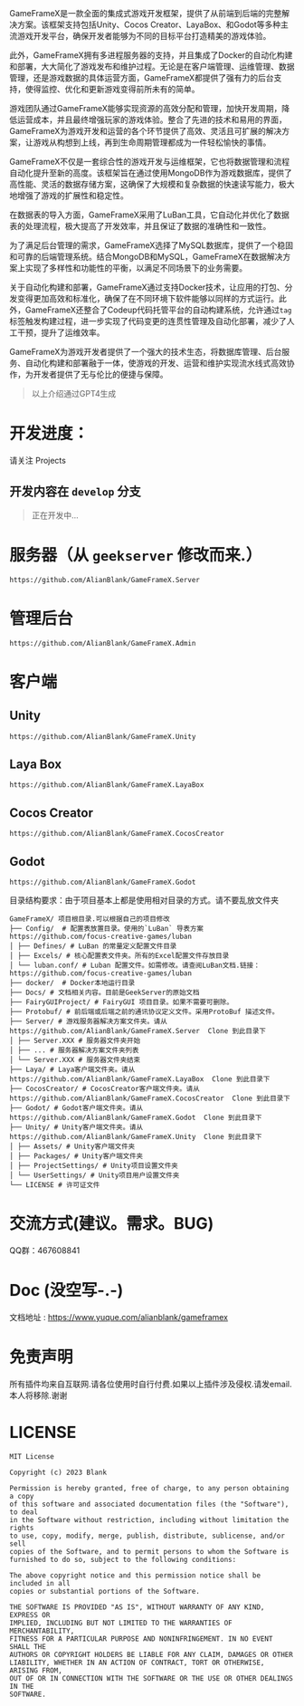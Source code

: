 GameFrameX是一款全面的集成式游戏开发框架，提供了从前端到后端的完整解决方案。该框架支持包括Unity、Cocos Creator、LayaBox、和Godot等多种主流游戏开发平台，确保开发者能够为不同的目标平台打造精美的游戏体验。

此外，GameFrameX拥有多进程服务器的支持，并且集成了Docker的自动化构建和部署，大大简化了游戏发布和维护过程。无论是在客户端管理、运维管理、数据管理，还是游戏数据的具体运营方面，GameFrameX都提供了强有力的后台支持，使得监控、优化和更新游戏变得前所未有的简单。

游戏团队通过GameFrameX能够实现资源的高效分配和管理，加快开发周期，降低运营成本，并且最终增强玩家的游戏体验。整合了先进的技术和易用的界面，GameFrameX为游戏开发和运营的各个环节提供了高效、灵活且可扩展的解决方案，让游戏从构想到上线，再到生命周期管理都成为一件轻松愉快的事情。

GameFrameX不仅是一套综合性的游戏开发与运维框架，它也将数据管理和流程自动化提升至新的高度。该框架旨在通过使用MongoDB作为游戏数据库，提供了高性能、灵活的数据存储方案，这确保了大规模和复杂数据的快速读写能力，极大地增强了游戏的扩展性和稳定性。

在数据表的导入方面，GameFrameX采用了LuBan工具，它自动化并优化了数据表的处理流程，极大提高了开发效率，并且保证了数据的准确性和一致性。

为了满足后台管理的需求，GameFrameX选择了MySQL数据库，提供了一个稳固和可靠的后端管理系统。结合MongoDB和MySQL，GameFrameX在数据解决方案上实现了多样性和功能性的平衡，以满足不同场景下的业务需要。

关于自动化构建和部署，GameFrameX通过支持Docker技术，让应用的打包、分发变得更加高效和标准化，确保了在不同环境下软件能够以同样的方式运行。此外，GameFrameX还整合了Codeup代码托管平台的自动构建系统，允许通过`tag`
标签触发构建过程，进一步实现了代码变更的连贯性管理及自动化部署，减少了人工干预，提升了运维效率。

GameFrameX为游戏开发者提供了一个强大的技术生态，将数据库管理、后台服务、自动化构建和部署融于一体，使游戏的开发、运营和维护实现流水线式高效协作，为开发者提供了无与伦比的便捷与保障。

> 以上介绍通过GPT4生成

# 开发进度：

请关注 Projects

## 开发内容在 `develop` 分支

> 正在开发中...

# 服务器（从 `geekserver` 修改而来.）

    https://github.com/AlianBlank/GameFrameX.Server

# 管理后台

    https://github.com/AlianBlank/GameFrameX.Admin

# 客户端

## Unity

    https://github.com/AlianBlank/GameFrameX.Unity

## Laya Box

    https://github.com/AlianBlank/GameFrameX.LayaBox

## Cocos Creator

    https://github.com/AlianBlank/GameFrameX.CocosCreator

## Godot

    https://github.com/AlianBlank/GameFrameX.Godot

目录结构要求：由于项目基本上都是使用相对目录的方式。请不要乱放文件夹

```
GameFrameX/ 项目根目录.可以根据自己的项目修改
├── Config/  # 配置表放置目录。使用的`LuBan` 导表方案 https://github.com/focus-creative-games/luban
│ ├── Defines/ # LuBan 的常量定义配置文件目录
│ ├── Excels/ # 核心配置表文件夹。所有的Excel配置文件存放目录
│ └── luban.conf/ # Luban 配置文件。如需修改。请查阅LuBan文档.链接：https://github.com/focus-creative-games/luban
├── docker/  # Docker本地运行目录
├── Docs/ # 文档相关内容。目前是GeekServer的原始文档
├── FairyGUIProject/ # FairyGUI 项目目录。如果不需要可删除。
├── Protobuf/ # 前后端或后端之前的通讯协议定义文件。采用ProtoBuf 描述文件。
├── Server/ # 游戏服务器解决方案文件夹。请从  https://github.com/AlianBlank/GameFrameX.Server  Clone 到此目录下
│ ├── Server.XXX # 服务器文件夹开始
│ ├── ... # 服务器解决方案文件夹列表
│ └── Server.XXX # 服务器文件夹结束
├── Laya/ # Laya客户端文件夹。请从  https://github.com/AlianBlank/GameFrameX.LayaBox  Clone 到此目录下
├── CocosCreator/ # CocosCreator客户端文件夹。请从  https://github.com/AlianBlank/GameFrameX.CocosCreator  Clone 到此目录下
├── Godot/ # Godot客户端文件夹。请从  https://github.com/AlianBlank/GameFrameX.Godot  Clone 到此目录下
├── Unity/ # Unity客户端文件夹。请从  https://github.com/AlianBlank/GameFrameX.Unity  Clone 到此目录下
│ ├── Assets/ # Unity客户端文件夹
│ ├── Packages/ # Unity客户端文件夹
│ ├── ProjectSettings/ # Unity项目设置文件夹
│ └── UserSettings/ # Unity项目用户设置文件夹
└── LICENSE # 许可证文件
```

# 交流方式(建议。需求。BUG)

<!-- <div  align="center">    

<img src="images/wechat_group.png" width = "226" height = "290" alt=""/>

<img src="images/qq_group.png" width = "226" height = "290" alt=""/>

</div> -->

QQ群：467608841

# Doc (没空写-.-)

文档地址 : https://www.yuque.com/alianblank/gameframex

# 免责声明

所有插件均来自互联网.请各位使用时自行付费.如果以上插件涉及侵权.请发email.本人将移除.谢谢

# LICENSE

```
MIT License

Copyright (c) 2023 Blank

Permission is hereby granted, free of charge, to any person obtaining a copy
of this software and associated documentation files (the "Software"), to deal
in the Software without restriction, including without limitation the rights
to use, copy, modify, merge, publish, distribute, sublicense, and/or sell
copies of the Software, and to permit persons to whom the Software is
furnished to do so, subject to the following conditions:

The above copyright notice and this permission notice shall be included in all
copies or substantial portions of the Software.

THE SOFTWARE IS PROVIDED "AS IS", WITHOUT WARRANTY OF ANY KIND, EXPRESS OR
IMPLIED, INCLUDING BUT NOT LIMITED TO THE WARRANTIES OF MERCHANTABILITY,
FITNESS FOR A PARTICULAR PURPOSE AND NONINFRINGEMENT. IN NO EVENT SHALL THE
AUTHORS OR COPYRIGHT HOLDERS BE LIABLE FOR ANY CLAIM, DAMAGES OR OTHER
LIABILITY, WHETHER IN AN ACTION OF CONTRACT, TORT OR OTHERWISE, ARISING FROM,
OUT OF OR IN CONNECTION WITH THE SOFTWARE OR THE USE OR OTHER DEALINGS IN THE
SOFTWARE.
```